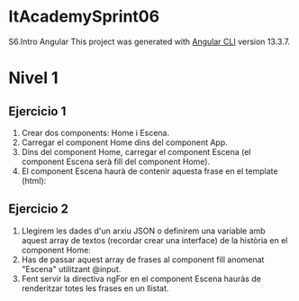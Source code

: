 # ItAcademySprint06
S6.Intro Angular
This project was generated with [Angular CLI](https://github.com/angular/angular-cli) version 13.3.7.

# Nivel 1 
## Ejercicio 1 
1. Crear dos components: Home i Escena.
2. Carregar el component Home dins del component App.
3. Dins del component Home, carregar el component Escena (el component Escena serà fill del component Home).
4. El component Escena haurà de contenir aquesta frase en el template (html):

## Ejercicio 2
1. Llegirem les dades d'un arxiu JSON o definirem una variable amb aquest array de textos (recordar crear una interface) de la història en el component Home:
2. Has de passar aquest array de frases al component fill anomenat "Escena" utilitzant @input.
3. Fent servir la directiva ngFor en el component Escena hauràs de renderitzar totes les frases en un llistat.